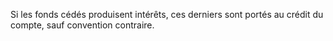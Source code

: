 Si les fonds cédés produisent intérêts, ces derniers sont portés au crédit du compte,
sauf convention contraire.